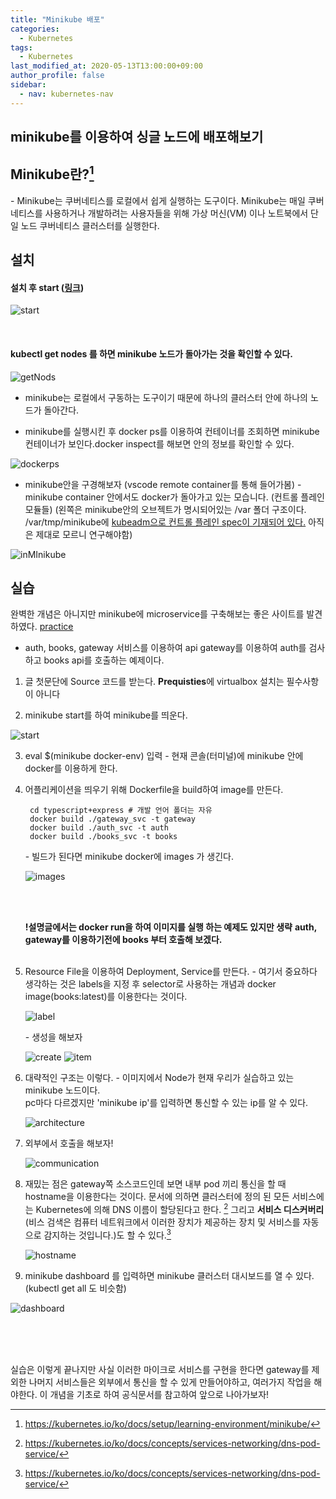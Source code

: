 ```yaml
---
title: "Minikube 배포"
categories: 
  - Kubernetes
tags:
  - Kubernetes
last_modified_at: 2020-05-13T13:00:00+09:00
author_profile: false
sidebar:
  - nav: kubernetes-nav
---
```

## minikube를 이용하여 싱글 노드에 배포해보기

## Minikube란?[^minikube]

\- Minikube는 쿠버네티스를 로컬에서 쉽게 실행하는 도구이다. Minikube는 매일 쿠버네티스를 사용하거나 개발하려는 사용자들을 위해 가상 머신(VM) 이나 노트북에서 단일 노드 쿠버네티스 클러스터를 실행한다.


## 설치 

#### 설치 후 start ([링크](https://charlie-choi.tistory.com/255?category=897735))
![start](../../assets/img/_posts/kubernetes/minikube/start.png)

</br>

#### kubectl get nodes 를 하면 minikube 노드가 돌아가는 것을 확인할 수 있다.
![getNods](../../assets/img/_posts/kubernetes/minikube/getNodes.png)

- minikube는 로컬에서 구동하는 도구이기 때문에 하나의 클러스터 안에 하나의 노드가 돌아간다.

- minikube를 실행시킨 후 docker ps를 이용하여 컨테이너를 조회하면 minikube 컨테이너가 보인다.docker inspect를 해보면 안의 정보를 확인할 수 있다.

![dockerps](../../assets/img/_posts/kubernetes/minikube/dockerps.png)

- minikube안을 구경해보자 (vscode remote container를 통해 들어가봄)
  \-  minikube container 안에서도 docker가 돌아가고 있는 모습니다. (컨트롤 플레인 모듈들)
      (왼쪽은 minikube안의 오브젝트가 명시되어있는 /var 폴더 구조이다. /var/tmp/minikube에 [kubeadm으로 컨트롤 플레인 spec이 기재되어 있다.](https://kubernetes.io/docs/setup/production-environment/tools/kubeadm/install-kubeadm/) 아직은 제대로 모르니 연구해야함) 
      
![inMInikube](../../assets/img/_posts/kubernetes/minikube/inMinikube.png)



## 실습

완벽한 개념은 아니지만 minikube에 microservice를 구축해보는 좋은 사이트를 발견하였다. [practice](https://medium.com/@yzhong.cs/getting-started-with-kubernetes-and-docker-with-minikube-b413d4deeb92)

  - auth, books, gateway 서비스를 이용하여 api gateway를 이용하여 auth를 검사하고 books api를 호출하는 예제이다.

1. 글 첫문단에 Source 코드를 받는다.
**Prequisties**에 virtualbox 설치는 필수사항이 아니다

2. minikube start를 하여 minikube를 띄운다.

![start](../../assets/img/_posts/kubernetes/minikube/practice/pstart.png)

3. eval $(minikube docker-env) 입력
\- 현재 콘솔(터미널)에 minikube 안에 docker를 이용하게 한다.

4. 어플리케이션을 띄우기 위해 Dockerfile을 build하여 image를 만든다.

        cd typescript+express # 개발 언어 폴더는 자유
        docker build ./gateway_svc -t gateway
        docker build ./auth_svc -t auth
        docker build ./books_svc -t books

    \- 빌드가 된다면 minikube docker에 images 가 생긴다.

    ![images](../../assets/img/_posts/kubernetes/minikube/practice/images.png)

    <br /><br />

    **!설명글에서는 docker run을 하여 이미지를 실행 하는 예제도 있지만 생략**
    **auth, gateway를 이용하기전에 books 부터 호출해 보겠다.**
    <br /><br />

5. Resource File을 이용하여 Deployment, Service를 만든다.
      \- 여기서 중요하다 생각하는 것은 labels을 지정 후 selector로 사용하는 개념과 docker image(books:latest)를 이용한다는 것이다.

      ![label](../../assets/img/_posts/kubernetes/minikube/practice/labels.png)


      \- 생성을 해보자

      ![create](../../assets/img/_posts/kubernetes/minikube/practice/createSD.png)
      ![item](../../assets/img/_posts/kubernetes/minikube/practice/getItem.png)

6. 대략적인 구조는 이렇다.
      \- 이미지에서 Node가 현재 우리가 실습하고 있는 minikube 노드이다. <br/>pc마다 다르겠지만 'minikube ip'를 입력하면 통신할 수 있는 ip를 알 수 있다.
      
      ![architecture](../../assets/img/_posts/kubernetes/minikube/practice/servicePort.png)

7. 외부에서 호출을 해보자!

      ![communication](../../assets/img/_posts/kubernetes/minikube/practice/communication.png)

8. 재밌는 점은 gateway쪽 소스코드인데 보면 내부 pod 끼리 통신을 할 때 hostname을 이용한다는 것이다.
문서에 의하면 클러스터에 정의 된 모든 서비스에는 Kubernetes에 의해 DNS 이름이 할당된다고 한다. [^dns]
그리고 **서비스 디스커버리**(비스 검색은 컴퓨터 네트워크에서 이러한 장치가 제공하는 장치 및 서비스를 자동으로 감지하는 것입니다.)도 할 수 있다.[^discovery]

      ![hostname](../../assets/img/_posts/kubernetes/minikube/practice/hostname.png)

9. minikube dashboard 를 입력하면 minikube 클러스터 대시보드를 열 수 있다. (kubectl get all 도 비슷함)

![dashboard](../../assets/img/_posts/kubernetes/minikube/dashboard.png)


</br>
</br>
</br>

실습은 이렇게 끝나지만 사실 이러한 마이크로 서비스를 구현을 한다면 gateway를 제외한 나머지 서비스들은 외부에서 통신을 할 수 있게 만들어야하고, 여러가지 작업을 해야한다. 이 개념을 기초로 하여 공식문서를 참고하여 앞으로 나아가보자!











[^minikube]:https://kubernetes.io/ko/docs/setup/learning-environment/minikube/
[^dns]: https://kubernetes.io/ko/docs/concepts/services-networking/dns-pod-service/
[^discovery]: https://kubernetes.io/ko/docs/concepts/services-networking/dns-pod-service/
